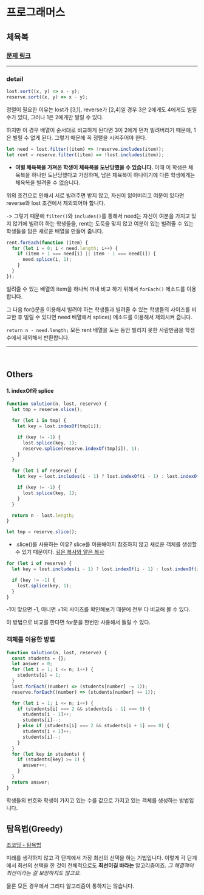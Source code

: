 # 프로그래머스

## 체육복

### [문제 링크](https://programmers.co.kr/learn/courses/30/lessons/42862)

---

### detail

```js
lost.sort((x, y) => x - y);
reserve.sort((x, y) => x - y);
```

정렬이 필요한 이유는 lost가 [3,1], reverse가 [2,4]일 경우 3은 2에게도 4에게도 빌릴 수가 있다, 그러나 1은 2에게만 빌릴 수 있다.

하지만 이 경우 배열이 순서대로 비교하게 된다면 3이 2에게 먼저 빌려버리기 때문에, 1은 빌릴 수 없게 된다.
그렇기 때문에 꼭 정렬을 시켜주어야 한다.

```js
let need = lost.filter((item) => !reserve.includes(item));
let rent = reserve.filter((item) => !lost.includes(item));
```

- **여벌 체육복을 가져온 학생이 체육복을 도난당했을 수 있습니다.** 이때 이 학생은 체육복을 하나만 도난당했다고 가정하며, 남은 체육복이 하나이기에 다른 학생에게는 체육복을 빌려줄 수 없습니다.

위의 조건으로 인해서 서로 빌려주면 받지 않고, 자신이 잃어버리고 여분이 있다면 reverse와 lost 조건에서 제외되어야 합니다.

-> 그렇기 때문에 `filter()`와 `includes()`를 통해서 need는 자신이 여분을 가지고 있지 않기에 빌려야 하는 학생들을, rent는 도둑을 맞지 않고 여분이 있는 빌려줄 수 있는 학생들을 담은 새로운 배열을 만들어 줍니다.

```js
rent.forEach(function (item) {
  for (let i = 0; i < need.length; i++) {
    if (item + 1 === need[i] || item - 1 === need[i]) {
      need.splice(i, 1);
    }
  }
});
```

빌려줄 수 있는 배열의 item을 하나씩 꺼내 비교 하기 위해서 `forEach()` 메소드를 이용합니다.

그 다음 for()문을 이용해서 빌려야 하는 학생들과 빌려줄 수 있는 학생들의 사이즈를 비교한 후 빌릴 수 있다면 need 배열에서 splice() 메소드를 이용해서 제외시켜 줍니다.

`return n - need.length;`
모든 rent 배열을 도는 동안 빌리지 못한 사람만큼을 학생 수에서 제외해서 반환합니다.

---

<br />

## Others

#### 1. indexOf와 splice

```js
function solution(n, lost, reserve) {
  let tmp = reserve.slice();

  for (let i in tmp) {
    let key = lost.indexOf(tmp[i]);

    if (key != -1) {
      lost.splice(key, 1);
      reserve.splice(reserve.indexOf(tmp[i]), 1);
    }
  }

  for (let i of reserve) {
    let key = lost.includes(i - 1) ? lost.indexOf(i - 1) : lost.indexOf(i + 1);

    if (key != -1) {
      lost.splice(key, 1);
    }
  }

  return n - lost.length;
}
```

```js
let tmp = reserve.slice();
```

- .slice()를 사용하는 이유?
  slice를 이용해야지 참조하지 않고 새로운 객체를 생성할 수 있기 때문이다.
  [깊은 복사와 얕은 복사](https://medium.com/watcha/%EA%B9%8A%EC%9D%80-%EB%B3%B5%EC%82%AC%EC%99%80-%EC%96%95%EC%9D%80-%EB%B3%B5%EC%82%AC%EC%97%90-%EB%8C%80%ED%95%9C-%EC%8B%AC%EB%8F%84%EC%9E%88%EB%8A%94-%EC%9D%B4%EC%95%BC%EA%B8%B0-2f7d797e008a)

```js
for (let i of reserve) {
  let key = lost.includes(i - 1) ? lost.indexOf(i - 1) : lost.indexOf(i + 1);

  if (key != -1) {
    lost.splice(key, 1);
  }
}
```

-1이 맞으면 -1, 아니면 +1의 사이즈를 확인해보기 때문에 전부 다 비교해 볼 수 있다.

이 방법으로 비교를 한다면 for문을 한번만 사용해서 돌릴 수 있다.

### 객체를 이용한 방법

```js
function solution(n, lost, reserve) {
  const students = {};
  let answer = 0;
  for (let i = 1; i <= n; i++) {
    students[i] = 1;
  }
  lost.forEach((number) => (students[number] -= 1));
  reserve.forEach((number) => (students[number] += 1));

  for (let i = 1; i <= n; i++) {
    if (students[i] === 2 && students[i - 1] === 0) {
      students[i - 1]++;
      students[i]--;
    } else if (students[i] === 2 && students[i + 1] === 0) {
      students[i + 1]++;
      students[i]--;
    }
  }
  for (let key in students) {
    if (students[key] >= 1) {
      answer++;
    }
  }
  return answer;
}
```

학생들의 번호와 학생이 가지고 있는 수를 값으로 가지고 있는 객체를 생성하는 방법입니다.

## 탐욕법(Greedy)

[조코딩 - 탐욕법](https://www.zerocho.com/category/Algorithm/post/584ba5c9580277001862f188)

미래를 생각하지 않고 각 단계에서 가장 최선의 선택을 하는 기법입니다. 이렇게 각 단계에서 최선의 선택을 한 것이 전체적으로도 **최선이길 바라는** 알고리즘이죠.
_그 해결책이 최선이라는 걸 보장하지도 않고요._

물론 모든 경우에서 그리디 알고리즘이 통하지는 않습니다.
